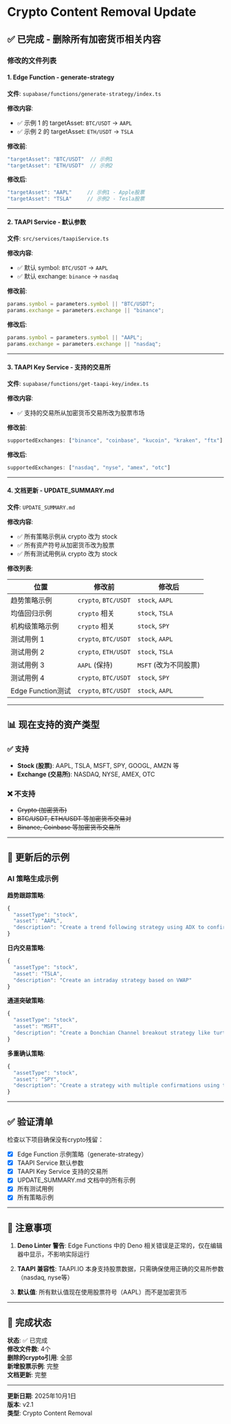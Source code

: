 # Crypto Content Removal Update

## ✅ 已完成 - 删除所有加密货币相关内容

### 修改的文件列表

#### 1. Edge Function - generate-strategy
**文件**: `supabase/functions/generate-strategy/index.ts`

**修改内容**:
- ✅ 示例 1 的 targetAsset: `BTC/USDT` → `AAPL`
- ✅ 示例 2 的 targetAsset: `ETH/USDT` → `TSLA`

**修改前**:
```typescript
"targetAsset": "BTC/USDT"  // 示例1
"targetAsset": "ETH/USDT"  // 示例2
```

**修改后**:
```typescript
"targetAsset": "AAPL"     // 示例1 - Apple股票
"targetAsset": "TSLA"     // 示例2 - Tesla股票
```

---

#### 2. TAAPI Service - 默认参数
**文件**: `src/services/taapiService.ts`

**修改内容**:
- ✅ 默认 symbol: `BTC/USDT` → `AAPL`
- ✅ 默认 exchange: `binance` → `nasdaq`

**修改前**:
```typescript
params.symbol = parameters.symbol || "BTC/USDT"; 
params.exchange = parameters.exchange || "binance";
```

**修改后**:
```typescript
params.symbol = parameters.symbol || "AAPL"; 
params.exchange = parameters.exchange || "nasdaq";
```

---

#### 3. TAAPI Key Service - 支持的交易所
**文件**: `supabase/functions/get-taapi-key/index.ts`

**修改内容**:
- ✅ 支持的交易所从加密货币交易所改为股票市场

**修改前**:
```typescript
supportedExchanges: ["binance", "coinbase", "kucoin", "kraken", "ftx"]
```

**修改后**:
```typescript
supportedExchanges: ["nasdaq", "nyse", "amex", "otc"]
```

---

#### 4. 文档更新 - UPDATE_SUMMARY.md
**文件**: `UPDATE_SUMMARY.md`

**修改内容**:
- ✅ 所有策略示例从 crypto 改为 stock
- ✅ 所有资产符号从加密货币改为股票
- ✅ 所有测试用例从 crypto 改为 stock

**修改列表**:

| 位置 | 修改前 | 修改后 |
|------|--------|--------|
| 趋势策略示例 | `crypto`, `BTC/USDT` | `stock`, `AAPL` |
| 均值回归示例 | `crypto` 相关 | `stock`, `TSLA` |
| 机构级策略示例 | `crypto` 相关 | `stock`, `SPY` |
| 测试用例 1 | `crypto`, `BTC/USDT` | `stock`, `AAPL` |
| 测试用例 2 | `crypto`, `ETH/USDT` | `stock`, `TSLA` |
| 测试用例 3 | `AAPL` (保持) | `MSFT` (改为不同股票) |
| 测试用例 4 | `crypto`, `BTC/USDT` | `stock`, `SPY` |
| Edge Function测试 | `crypto`, `BTC/USDT` | `stock`, `AAPL` |

---

## 📊 现在支持的资产类型

### ✅ 支持
- **Stock (股票)**: AAPL, TSLA, MSFT, SPY, GOOGL, AMZN 等
- **Exchange (交易所)**: NASDAQ, NYSE, AMEX, OTC

### ❌ 不支持
- ~~Crypto (加密货币)~~
- ~~BTC/USDT, ETH/USDT 等加密货币交易对~~
- ~~Binance, Coinbase 等加密货币交易所~~

---

## 🧪 更新后的示例

### AI 策略生成示例

**趋势跟踪策略**:
```javascript
{
  "assetType": "stock",
  "asset": "AAPL",
  "description": "Create a trend following strategy using ADX to confirm trend strength"
}
```

**日内交易策略**:
```javascript
{
  "assetType": "stock",
  "asset": "TSLA",
  "description": "Create an intraday strategy based on VWAP"
}
```

**通道突破策略**:
```javascript
{
  "assetType": "stock",
  "asset": "MSFT",
  "description": "Create a Donchian Channel breakout strategy like turtle trading"
}
```

**多重确认策略**:
```javascript
{
  "assetType": "stock",
  "asset": "SPY",
  "description": "Create a strategy with multiple confirmations using trend, momentum and volume"
}
```

---

## ✅ 验证清单

检查以下项目确保没有crypto残留：

- [x] Edge Function 示例策略（generate-strategy）
- [x] TAAPI Service 默认参数
- [x] TAAPI Key Service 支持的交易所
- [x] UPDATE_SUMMARY.md 文档中的所有示例
- [x] 所有测试用例
- [x] 所有策略示例

---

## 📝 注意事项

1. **Deno Linter 警告**: Edge Functions 中的 Deno 相关错误是正常的，仅在编辑器中显示，不影响实际运行

2. **TAAPI 兼容性**: TAAPI.IO 本身支持股票数据，只需确保使用正确的交易所参数（nasdaq, nyse等）

3. **默认值**: 所有默认值现在使用股票符号（AAPL）而不是加密货币

---

## 🎯 完成状态

**状态**: ✅ 已完成  
**修改文件数**: 4个  
**删除的crypto引用**: 全部  
**新增股票示例**: 完整  
**文档更新**: 完整  

---

**更新日期**: 2025年10月1日  
**版本**: v2.1  
**类型**: Crypto Content Removal 